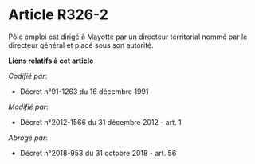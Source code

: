 # Article R326-2

Pôle emploi est dirigé à Mayotte par un directeur territorial nommé par le directeur général et placé sous son autorité.

**Liens relatifs à cet article**

_Codifié par_:

  - Décret n°91-1263 du 16 décembre 1991

_Modifié par_:

  - Décret n°2012-1566 du 31 décembre 2012 - art. 1

_Abrogé par_:

  - Décret n°2018-953 du 31 octobre 2018 - art. 56
